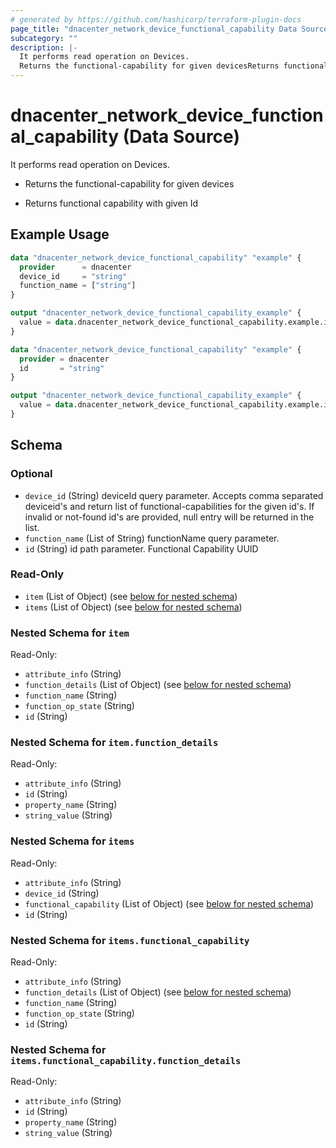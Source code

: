 ```yaml
---
# generated by https://github.com/hashicorp/terraform-plugin-docs
page_title: "dnacenter_network_device_functional_capability Data Source - terraform-provider-dnacenter"
subcategory: ""
description: |-
  It performs read operation on Devices.
  Returns the functional-capability for given devicesReturns functional capability with given Id
---
```


# dnacenter_network_device_functional_capability (Data Source)

It performs read operation on Devices.

- Returns the functional-capability for given devices

- Returns functional capability with given Id

## Example Usage

```terraform
data "dnacenter_network_device_functional_capability" "example" {
  provider      = dnacenter
  device_id     = "string"
  function_name = ["string"]
}

output "dnacenter_network_device_functional_capability_example" {
  value = data.dnacenter_network_device_functional_capability.example.items
}

data "dnacenter_network_device_functional_capability" "example" {
  provider = dnacenter
  id       = "string"
}

output "dnacenter_network_device_functional_capability_example" {
  value = data.dnacenter_network_device_functional_capability.example.item
}
```

<!-- schema generated by tfplugindocs -->
## Schema

### Optional

- `device_id` (String) deviceId query parameter. Accepts comma separated deviceid's and return list of functional-capabilities for the given id's. If invalid or not-found id's are provided, null entry will be returned in the list.
- `function_name` (List of String) functionName query parameter.
- `id` (String) id path parameter. Functional Capability UUID

### Read-Only

- `item` (List of Object) (see [below for nested schema](#nestedatt--item))
- `items` (List of Object) (see [below for nested schema](#nestedatt--items))

<a id="nestedatt--item"></a>
### Nested Schema for `item`

Read-Only:

- `attribute_info` (String)
- `function_details` (List of Object) (see [below for nested schema](#nestedobjatt--item--function_details))
- `function_name` (String)
- `function_op_state` (String)
- `id` (String)

<a id="nestedobjatt--item--function_details"></a>
### Nested Schema for `item.function_details`

Read-Only:

- `attribute_info` (String)
- `id` (String)
- `property_name` (String)
- `string_value` (String)



<a id="nestedatt--items"></a>
### Nested Schema for `items`

Read-Only:

- `attribute_info` (String)
- `device_id` (String)
- `functional_capability` (List of Object) (see [below for nested schema](#nestedobjatt--items--functional_capability))
- `id` (String)

<a id="nestedobjatt--items--functional_capability"></a>
### Nested Schema for `items.functional_capability`

Read-Only:

- `attribute_info` (String)
- `function_details` (List of Object) (see [below for nested schema](#nestedobjatt--items--functional_capability--function_details))
- `function_name` (String)
- `function_op_state` (String)
- `id` (String)

<a id="nestedobjatt--items--functional_capability--function_details"></a>
### Nested Schema for `items.functional_capability.function_details`

Read-Only:

- `attribute_info` (String)
- `id` (String)
- `property_name` (String)
- `string_value` (String)
